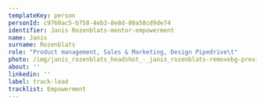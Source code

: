 ```yaml
---
templateKey: person
personId: c9760ac5-b758-4eb3-8e8d-80a58cd9de74
identifier: Janis Rozenblats-mentor-empowerment
name: Janis
surname: Rozenblats
role: "Product management, Sales & Marketing, Design Pipedrive\t"
photo: /img/janis_rozenblats_headshot_-_janis_rozenblats-removebg-preview.png
about: ''
linkedin: ''
label: track-lead
tracklist: Empowerment
---
```

